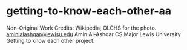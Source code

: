 # getting-to-know-each-other-aa
Non-Original Work Credits: Wikipedia, OLCHS for the photo.
aminialashqar@lewisu.edu
Amin Al-Ashqar 
CS Major Lewis University
Getting to know each other project.